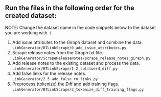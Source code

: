 ## Run the files in the following order for the created dataset:
NOTE: Change the dataset name in the code snippets below to the dataset you are working with. \
1. Add issue attributes to the Giraph dataset and combine the data. \
`LinkGenerator/BTLinkScrape/0_add_issue_attributes.py` 
2. Scrape release notes from the Giraph txt file. \
`LinkGenerator/ScrapeReleaseNotes/scrape_release_notes_giraph.py`
3. Add release notes to the existing dataset and process the data. \
`LinkGenerator/BTLinkScrape/1-2_splitword_diff.py`
4. Add false links for the release notes. \
`LinkGenerator/2.5_add_false_rn_links.py`
5. Preprocess (tokenize) the Diff and add training flags. \
`LinkGenerator/BTLinkScrape/3_tokenize_diff_training_flags.py`